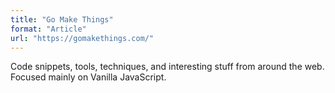 ```yaml
---
title: "Go Make Things"
format: "Article"
url: "https://gomakethings.com/"
---
```


Code snippets, tools, techniques, and interesting stuff from around the web. Focused mainly on Vanilla JavaScript.
